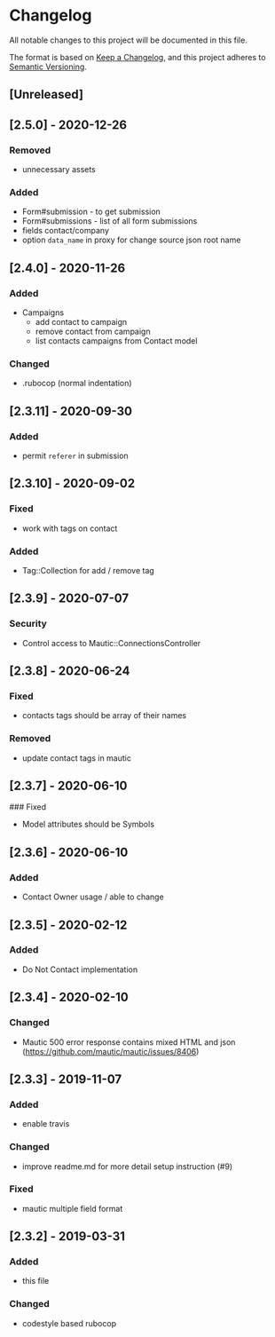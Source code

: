 # Changelog
All notable changes to this project will be documented in this file.

The format is based on [Keep a Changelog](https://keepachangelog.com/en/1.0.0/),
and this project adheres to [Semantic Versioning](https://semver.org/spec/v2.0.0.html).

## [Unreleased]
## [2.5.0] - 2020-12-26
### Removed
- unnecessary assets
### Added
- Form#submission - to get submission
- Form#submissions - list of all form submissions
- fields contact/company
- option `data_name` in proxy for change source json root name
## [2.4.0] - 2020-11-26
### Added
- Campaigns
  - add contact to campaign
  - remove contact from campaign
  - list contacts campaigns from Contact model
### Changed
- .rubocop (normal indentation)
## [2.3.11] - 2020-09-30
### Added
- permit `referer` in submission
## [2.3.10] - 2020-09-02
### Fixed
- work with tags on contact
### Added
- Tag::Collection for add / remove tag

## [2.3.9] - 2020-07-07
### Security
- Control access to Mautic::ConnectionsController
## [2.3.8] - 2020-06-24
### Fixed
- contacts tags should be array of their names
### Removed
- update contact tags in mautic
## [2.3.7] - 2020-06-10
### Fixed
- Model attributes should be Symbols
## [2.3.6] - 2020-06-10
### Added
- Contact Owner usage / able to change
## [2.3.5] - 2020-02-12
### Added
- Do Not Contact implementation
## [2.3.4] - 2020-02-10
### Changed
- Mautic 500 error response contains mixed HTML and json (https://github.com/mautic/mautic/issues/8406)
## [2.3.3] - 2019-11-07
### Added
- enable travis
### Changed
- improve readme.md for more detail setup instruction (#9)
### Fixed
- mautic multiple field format
## [2.3.2] - 2019-03-31
### Added
- this file
### Changed
- codestyle based rubocop
